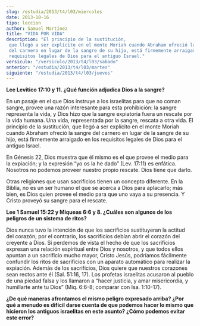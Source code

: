 ```yaml
---
slug: /estudia/2013/t4/l03/miercoles
date: 2013-10-16
tipo: leccion
author: Samuel Martínez
title: "VIDA POR VIDA"
description: "El principio de la sustitución, que llegó a ser explícito en el monte Moriah cuando Abraham ofreció la sangre del carnero en lugar de la sangre de su hijo, está firmemente arraigado en los requisitos legales de Dios para el antiguo Israel."
versiculo: "/versiculo/2013/t4/l03/sabado"
anterior: "/estudia/2013/t4/l03/martes"
siguiente: "/estudia/2013/t4/l03/jueves"
---
```


**Lee Levítico 17:10 y 11. ¿Qué función adjudica Dios a la sangre?**

En un pasaje en el que Dios instruye a los israelitas para que no coman sangre, provee una razón interesante para esta prohibición: la sangre representa la vida, y Dios hizo que la sangre expiatoria fuera un rescate por la vida humana. Una vida, representada por la sangre, rescata a otra vida. El principio de la sustitución, que llegó a ser explícito en el monte Moriah cuando Abraham ofreció la sangre del carnero en lugar de la sangre de su hijo, está firmemente arraigado en los requisitos legales de Dios para el antiguo Israel.

En Génesis 22, Dios muestra que él mismo es el que provee el medio para la expiación; y la expresión “yo os la he dado” (Lev. 17:11) es enfática. Nosotros no podemos proveer nuestro propio rescate. Dios tiene que darlo.

Otras religiones que usan sacrificios tienen un concepto diferente. En la Biblia, no es un ser humano el que se acerca a Dios para aplacarlo; más bien, es Dios quien provee el medio para que uno vaya a su presencia. Y Cristo proveyó su sangre para el rescate.

**Lee 1 Samuel 15:22 y Miqueas 6:6 y 8. ¿Cuáles son algunos de los peligros de un sistema de ritos?**

Dios nunca tuvo la intención de que los sacrificios sustituyeran la actitud del corazón; por el contrario, los sacrificios debían abrir el corazón del creyente a Dios. Si perdemos de vista el hecho de que los sacrificios expresan una relación espiritual entre Dios y nosotros, y que todos ellos apuntan a un sacrificio mucho mayor, Cristo Jesús, podríamos fácilmente confundir los ritos de sacrificios con un aparato automático para realizar la expiación. Además de los sacrificios, Dios quiere que nuestros corazones sean rectos ante él (Sal. 51:16, 17). Los profetas israelitas acusaron al pueblo de una piedad falsa y los llamaron a “hacer justicia, y amar misericordia, y humillarte ante tu Dios” (Miq. 6:6-8; comparar con Isa. 1:10-17).

**¿De qué maneras afrontamos el mismo peligro expresado arriba? ¿Por qué a menudo es difícil darse cuenta de que podemos hacer lo mismo que hicieron los antiguos israelitas en este asunto? ¿Cómo podemos evitar este error?**
